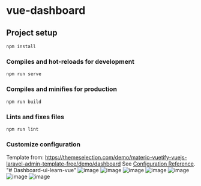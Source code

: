 # vue-dashboard

## Project setup
```
npm install
```

### Compiles and hot-reloads for development
```
npm run serve
```

### Compiles and minifies for production
```
npm run build
```

### Lints and fixes files
```
npm run lint
```

### Customize configuration
Template from: https://themeselection.com/demo/materio-vuetify-vuejs-laravel-admin-template-free/demo/dashboard
See [Configuration Reference](https://cli.vuejs.org/config/).
"# Dashboard-ui-learn-vue" 
![image](https://user-images.githubusercontent.com/74899582/150926549-62698803-0699-48c1-92aa-97b0c9e0ddc8.png)
![image](https://user-images.githubusercontent.com/74899582/150926606-8c98909c-be95-42c9-8bcc-2b18a429fb01.png)
![image](https://user-images.githubusercontent.com/74899582/150926666-03ad0b1d-f085-4673-b87a-8796cfc8033d.png)
![image](https://user-images.githubusercontent.com/74899582/150928689-b37f8e02-4144-4b5e-8e15-c9043fb33083.png)
![image](https://user-images.githubusercontent.com/74899582/150928707-c50c3b2e-2317-43d8-8065-8aa2a7fd8132.png)
![image](https://user-images.githubusercontent.com/74899582/150928736-646e2e6f-fd8f-40d4-a2b5-5254773a096a.png)
![image](https://user-images.githubusercontent.com/74899582/150928754-90ee39ad-1204-4462-8740-e1bf27994876.png)
